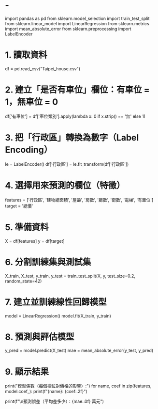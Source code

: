 # -
import pandas as pd
from sklearn.model_selection import train_test_split
from sklearn.linear_model import LinearRegression
from sklearn.metrics import mean_absolute_error
from sklearn.preprocessing import LabelEncoder

# 1. 讀取資料
df = pd.read_csv("Taipei_house.csv")

# 2. 建立「是否有車位」欄位：有車位 = 1，無車位 = 0
df['有車位'] = df['車位類別'].apply(lambda x: 0 if x.strip() == '無' else 1)

# 3. 把「行政區」轉換為數字（Label Encoding）
le = LabelEncoder()
df['行政區'] = le.fit_transform(df['行政區'])

# 4. 選擇用來預測的欄位（特徵）
features = ['行政區', '建物總面積', '屋齡', '房數', '廳數', '衛數', '電梯', '有車位']
target = '總價'

# 5. 準備資料
X = df[features]
y = df[target]

# 6. 分割訓練集與測試集
X_train, X_test, y_train, y_test = train_test_split(X, y, test_size=0.2, random_state=42)

# 7. 建立並訓練線性回歸模型
model = LinearRegression()
model.fit(X_train, y_train)

# 8. 預測與評估模型
y_pred = model.predict(X_test)
mae = mean_absolute_error(y_test, y_pred)

# 9. 顯示結果
print("模型係數（每個欄位對價格的影響）:")
for name, coef in zip(features, model.coef_):
    print(f"{name}: {coef:.2f}")

print(f"\n預測誤差（平均差多少）：{mae:.0f} 萬元")
